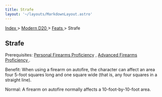 ```yaml
---
title: Strafe
layout: '~/layouts/MarkdownLayout.astro'
---
```


[ Index ](/) > [ Modern D20 ](/modern.d20.srd) > [ Feats ](/modern.d20.srd/feats) > Strafe

##  Strafe

Prerequisites: [ Personal Firearms Proficiency](/modern.d20.srd/feats/personal.firearms.proficiency) , [ Advanced Firearms Proficiency ](/modern.d20.srd/feats/advanced.firearms.proficiency) .

Benefit: When using a firearm on autofire, the character can affect an area
four 5-foot squares long and one square wide (that is, any four squares in a
straight line).

Normal: A firearm on autofire normally affects a 10-foot-by-10-foot area.

